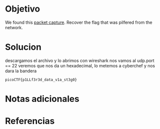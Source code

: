 
# Objetivo

We found this [packet capture](https://jupiter.challenges.picoctf.org/static/b506393b6f9d53b94011df000c534759/capture.pcap). Recover the flag that was pilfered from the network.

# Solucion

descargamos el archivo y lo abrimos con wireshark
nos vamos al 
udp.port == 22 
veremos que nos da un hexadecimal, lo metemos a cyberchef y nos dara la bandera

`picoCTF{p1LLf3r3d_data_v1a_st3g0}`

# Notas adicionales

# Referencias